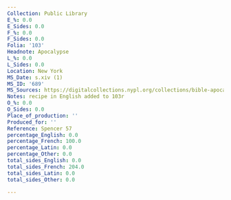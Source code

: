 ```yaml
---
Collection: Public Library
E_%: 0.0
E_Sides: 0.0
F_%: 0.0
F_Sides: 0.0
Folia: '103'
Headnote: Apocalypse
L_%: 0.0
L_Sides: 0.0
Location: New York
MS_Date: s.xiv (1)
MS_ID: '689'
MS_Sources: https://digitalcollections.nypl.org/collections/bible-apocalypse-with-gloss#/
Notes: recipe in English added to 103r
O_%: 0.0
O_Sides: 0.0
Place_of_production: ''
Produced_for: ''
Reference: Spencer 57
percentage_English: 0.0
percentage_French: 100.0
percentage_Latin: 0.0
percentage_Other: 0.0
total_sides_English: 0.0
total_sides_French: 204.0
total_sides_Latin: 0.0
total_sides_Other: 0.0

---
```


